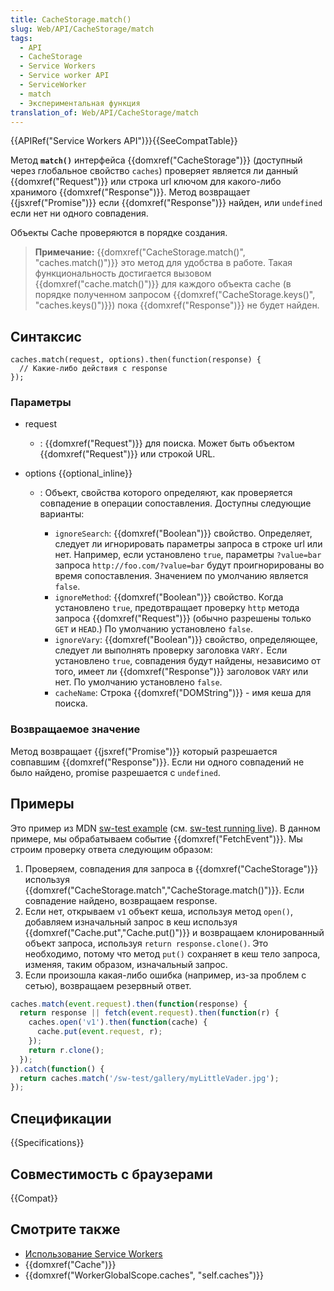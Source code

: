 ```yaml
---
title: CacheStorage.match()
slug: Web/API/CacheStorage/match
tags:
  - API
  - CacheStorage
  - Service Workers
  - Service worker API
  - ServiceWorker
  - match
  - Экспериментальная функция
translation_of: Web/API/CacheStorage/match
---
```

{{APIRef("Service Workers API")}}{{SeeCompatTable}}

Метод **`match()`** интерфейса {{domxref("CacheStorage")}} (доступный через глобальное свойство `caches`) проверяет является ли данный {{domxref("Request")}} или строка url ключом для какого-либо хранимого {{domxref("Response")}}. Метод возвращает {{jsxref("Promise")}} если {{domxref("Response")}} найден, или `undefined` если нет ни одного совпадения.

Объекты Cache проверяются в порядке создания.

> **Примечание:** {{domxref("CacheStorage.match()", "caches.match()")}} это метод для удобства в работе. Такая функциональность достигается вызовом {{domxref("cache.match()")}} для каждого объекта cache (в порядке полученном запросом {{domxref("CacheStorage.keys()", "caches.keys()")}}) пока {{domxref("Response")}} не будет найден.

## Синтаксис

```
caches.match(request, options).then(function(response) {
  // Какие-либо действия с response
});
```

### Параметры

- request
  - : {{domxref("Request")}} для поиска. Может быть объектом {{domxref("Request")}} или строкой URL.
- options {{optional_inline}}

  - : Объект, свойства которого определяют, как проверяется совпадение в операции сопоставления. Доступны следующие варианты:

    - `ignoreSearch`: {{domxref("Boolean")}} свойство. Определяет, следует ли игнорировать параметры запроса в строке url или нет. Например, если установлено `true`, параметры `?value=bar` запроса `http://foo.com/?value=bar` будут проигнорированы во время сопоставления. Значением по умолчанию является `false`.
    - `ignoreMethod`: {{domxref("Boolean")}} свойство. Когда установлено `true`, предотвращает проверку `http` метода запроса {{domxref("Request")}} (обычно разрешены только `GET` и `HEAD`.) По умолчанию установлено `false`.
    - `ignoreVary`: {{domxref("Boolean")}} свойство, определяющее, следует ли выполнять проверку заголовка `VARY.` Если установлено `true`, совпадения будут найдены, независимо от того, имеет ли {{domxref("Response")}} заголовок `VARY` или нет. По умолчанию установлено `false`.
    - `cacheName`: Строка {{domxref("DOMString")}} - имя кеша для поиска.

### Возвращаемое значение

Метод возвращает {{jsxref("Promise")}} который разрешается совпавшим {{domxref("Response")}}. Если ни одного совпадений не было найдено, promise разрешается с `undefined`.

## Примеры

Это пример из MDN [sw-test example](https://github.com/mdn/sw-test/) (см. [sw-test running live](https://mdn.github.io/sw-test/)). В данном примере, мы обрабатываем событие {{domxref("FetchEvent")}}. Мы строим проверку ответа следующим образом:

1.  Проверяем, совпадения для запроса в {{domxref("CacheStorage")}} используя {{domxref("CacheStorage.match","CacheStorage.match()")}}. Если совпадение найдено, возвращаем response.
2.  Если нет, открываем `v1` объект кеша, используя метод `open()`, добавляем изначальный запрос в кеш используя {{domxref("Cache.put","Cache.put()")}} и возвращаем клонированный объект запроса, используя `return response.clone()`. Это необходимо, потому что метод `put()` сохраняет в кеш тело запроса, изменяя, таким образом, изначальный запрос.
3.  Если произошла какая-либо ошибка (например, из-за проблем с сетью), возвращаем резервный ответ.

```js
caches.match(event.request).then(function(response) {
  return response || fetch(event.request).then(function(r) {
    caches.open('v1').then(function(cache) {
      cache.put(event.request, r);
    });
    return r.clone();
  });
}).catch(function() {
  return caches.match('/sw-test/gallery/myLittleVader.jpg');
});
```

## Спецификации

{{Specifications}}

## Совместимость с браузерами

{{Compat}}

## Смотрите также

- [Использование Service Workers](/ru/docs/Web/API/ServiceWorker_API/Using_Service_Workers)
- {{domxref("Cache")}}
- {{domxref("WorkerGlobalScope.caches", "self.caches")}}
